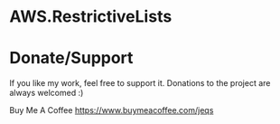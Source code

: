 # AWS.RestrictiveLists

# Donate/Support
If you like my work, feel free to support it. Donations to the project are always welcomed :)

Buy Me A Coffee
https://www.buymeacoffee.com/jeqs
